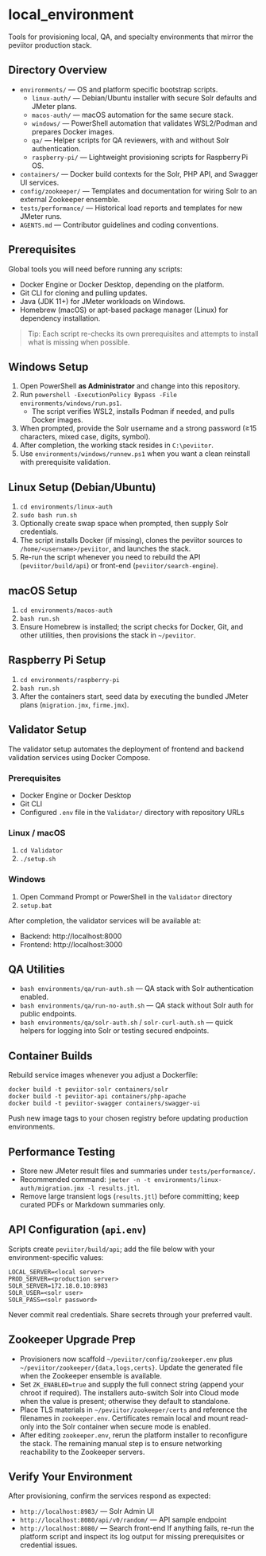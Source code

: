 # local_environment
Tools for provisioning local, QA, and specialty environments that mirror the peviitor production stack.

## Directory Overview
- `environments/` — OS and platform specific bootstrap scripts.
  - `linux-auth/` — Debian/Ubuntu installer with secure Solr defaults and JMeter plans.
  - `macos-auth/` — macOS automation for the same secure stack.
  - `windows/` — PowerShell automation that validates WSL2/Podman and prepares Docker images.
  - `qa/` — Helper scripts for QA reviewers, with and without Solr authentication.
  - `raspberry-pi/` — Lightweight provisioning scripts for Raspberry Pi OS.
- `containers/` — Docker build contexts for the Solr, PHP API, and Swagger UI services.
- `config/zookeeper/` — Templates and documentation for wiring Solr to an external Zookeeper ensemble.
- `tests/performance/` — Historical load reports and templates for new JMeter runs.
- `AGENTS.md` — Contributor guidelines and coding conventions.

## Prerequisites
Global tools you will need before running any scripts:
- Docker Engine or Docker Desktop, depending on the platform.
- Git CLI for cloning and pulling updates.
- Java (JDK 11+) for JMeter workloads on Windows.
- Homebrew (macOS) or apt-based package manager (Linux) for dependency installation.

> Tip: Each script re-checks its own prerequisites and attempts to install what is missing when possible.

## Windows Setup
1. Open PowerShell **as Administrator** and change into this repository.
2. Run `powershell -ExecutionPolicy Bypass -File environments/windows/run.ps1`.
   - The script verifies WSL2, installs Podman if needed, and pulls Docker images.
3. When prompted, provide the Solr username and a strong password (≥15 characters, mixed case, digits, symbol).
4. After completion, the working stack resides in `C:\peviitor`.
5. Use `environments/windows/runnew.ps1` when you want a clean reinstall with prerequisite validation.

## Linux Setup (Debian/Ubuntu)
1. `cd environments/linux-auth`
2. `sudo bash run.sh`
3. Optionally create swap space when prompted, then supply Solr credentials.
4. The script installs Docker (if missing), clones the peviitor sources to `/home/<username>/peviitor`, and launches the stack.
5. Re-run the script whenever you need to rebuild the API (`peviitor/build/api`) or front-end (`peviitor/search-engine`).

## macOS Setup
1. `cd environments/macos-auth`
2. `bash run.sh`
3. Ensure Homebrew is installed; the script checks for Docker, Git, and other utilities, then provisions the stack in `~/peviitor`.

## Raspberry Pi Setup
1. `cd environments/raspberry-pi`
2. `bash run.sh`
3. After the containers start, seed data by executing the bundled JMeter plans (`migration.jmx`, `firme.jmx`).

## Validator Setup
The validator setup automates the deployment of frontend and backend validation services using Docker Compose.

### Prerequisites
- Docker Engine or Docker Desktop
- Git CLI
- Configured `.env` file in the `Validator/` directory with repository URLs

### Linux / macOS
1. `cd Validator`
2. `./setup.sh`

### Windows
1. Open Command Prompt or PowerShell in the `Validator` directory
2. `setup.bat`

After completion, the validator services will be available at:
- Backend: http://localhost:8000
- Frontend: http://localhost:3000

## QA Utilities
- `bash environments/qa/run-auth.sh` — QA stack with Solr authentication enabled.
- `bash environments/qa/run-no-auth.sh` — QA stack without Solr auth for public endpoints.
- `bash environments/qa/solr-auth.sh` / `solr-curl-auth.sh` — quick helpers for logging into Solr or testing secured endpoints.

## Container Builds
Rebuild service images whenever you adjust a Dockerfile:
```
docker build -t peviitor-solr containers/solr
docker build -t peviitor-api containers/php-apache
docker build -t peviitor-swagger containers/swagger-ui
```
Push new image tags to your chosen registry before updating production environments.

## Performance Testing
- Store new JMeter result files and summaries under `tests/performance/`.
- Recommended command: `jmeter -n -t environments/linux-auth/migration.jmx -l results.jtl`.
- Remove large transient logs (`results.jtl`) before committing; keep curated PDFs or Markdown summaries only.

## API Configuration (`api.env`)
Scripts create `peviitor/build/api`; add the file below with your environment-specific values:
```
LOCAL_SERVER=<local server>
PROD_SERVER=<production server>
SOLR_SERVER=172.18.0.10:8983
SOLR_USER=<solr user>
SOLR_PASS=<solr password>
```
Never commit real credentials. Share secrets through your preferred vault.

## Zookeeper Upgrade Prep
- Provisioners now scaffold `~/peviitor/config/zookeeper.env` plus `~/peviitor/zookeeper/{data,logs,certs}`. Update the generated file when the Zookeeper ensemble is available.
- Set `ZK_ENABLED=true` and supply the full connect string (append your chroot if required). The installers auto-switch Solr into Cloud mode when the value is present; otherwise they default to standalone.
- Place TLS materials in `~/peviitor/zookeeper/certs` and reference the filenames in `zookeeper.env`. Certificates remain local and mount read-only into the Solr container when secure mode is enabled.
- After editing `zookeeper.env`, rerun the platform installer to reconfigure the stack. The remaining manual step is to ensure networking reachability to the Zookeeper servers.

## Verify Your Environment
After provisioning, confirm the services respond as expected:
- `http://localhost:8983/` — Solr Admin UI
- `http://localhost:8080/api/v0/random/` — API sample endpoint
- `http://localhost:8080/` — Search front-end
If anything fails, re-run the platform script and inspect its log output for missing prerequisites or credential issues.
